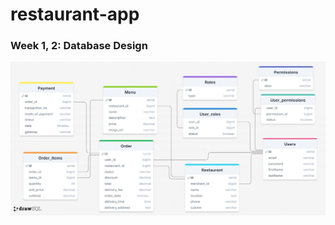 # restaurant-app <br>
### Week 1, 2: Database Design
![Restaurant Design](./Database_design/Restaurant_Database_Design.png)